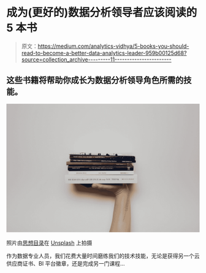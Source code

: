 # 成为(更好的)数据分析领导者应该阅读的 5 本书

> 原文：<https://medium.com/analytics-vidhya/5-books-you-should-read-to-become-a-better-data-analytics-leader-959b00125d68?source=collection_archive---------11----------------------->

## 这些书籍将帮助你成长为数据分析领导角色所需的技能。

![](img/e65876f743f16900c2ed098757a392b6.png)

照片由[思想目录](https://unsplash.com/@thoughtcatalog?utm_source=medium&utm_medium=referral)在 [Unsplash](https://unsplash.com?utm_source=medium&utm_medium=referral) 上拍摄

作为数据专业人员，我们花费大量时间磨练我们的技术技能，无论是获得另一个云供应商证书、BI 平台徽章，还是完成另一门课程…
